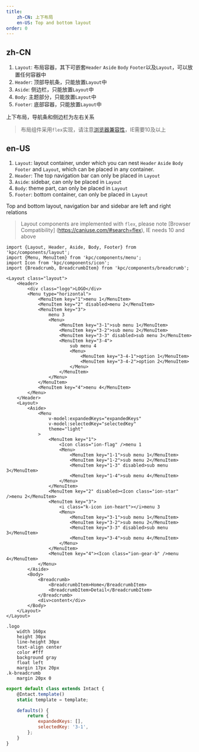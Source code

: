 ```yaml
---
title:
    zh-CN: 上下布局
    en-US: Top and bottom layout
order: 0
---
```


## zh-CN

1. `Layout`: 布局容器，其下可嵌套`Header` `Aside` `Body` `Footer`以及`Layout`，可以放置任何容器中
2. `Header`: 顶部导航条，只能放置`Layout`中
3. `Aside`: 侧边栏，只能放置`Layout`中
4. `Body`: 主题部分，只能放置`Layout`中
5. `Footer`: 底部容器，只能放置`Layout`中

上下布局，导航条和侧边栏为左右关系

> 布局组件采用`flex`实现，请注意[浏览器兼容性](https://caniuse.com/#search=flex)，IE需要10及以上

## en-US

1. `Layout`: layout container, under which you can nest `Header` `Aside` `Body` `Footer` and `Layout`, which can be placed in any container.
2. `Header`: The top navigation bar can only be placed in `Layout`
3. `Aside`: sidebar, can only be placed in `Layout`
4. `Body`: theme part, can only be placed in `Layout`
5. `Footer`: bottom container, can only be placed in `Layout`

Top and bottom layout, navigation bar and sidebar are left and right relations

> Layout components are implemented with `flex`, please note [Browser Compatibility] (https://caniuse.com/#search=flex), IE needs 10 and above

```vdt
import {Layout, Header, Aside, Body, Footer} from 'kpc/components/layout';
import {Menu, MenuItem} from 'kpc/components/menu';
import Icon from 'kpc/components/icon';
import {Breadcrumb, BreadcrumbItem} from 'kpc/components/breadcrumb';

<Layout class="layout">
    <Header>
        <div class="logo">LOGO</div>
        <Menu type="horizontal">
            <MenuItem key="1">menu 1</MenuItem>
            <MenuItem key="2" disabled>menu 2</MenuItem>
            <MenuItem key="3">
                menu 3
                <Menu>
                    <MenuItem key="3-1">sub menu 1</MenuItem>
                    <MenuItem key="3-2">sub menu 2</MenuItem>
                    <MenuItem key="3-3" disabled>sub menu 3</MenuItem>
                    <MenuItem key="3-4">
                        sub menu 4
                        <Menu>
                            <MenuItem key="3-4-1">option 1</MenuItem>
                            <MenuItem key="3-4-2">option 2</MenuItem>
                        </Menu>
                    </MenuItem>
                </Menu>
            </MenuItem>
            <MenuItem key="4">menu 4</MenuItem>
        </Menu>
    </Header>
    <Layout>
        <Aside>
            <Menu
                v-model:expandedKeys="expandedKeys"
                v-model:selectedKey="selectedKey"
                theme="light"
            >
                <MenuItem key="1">
                    <Icon class="ion-flag" />menu 1
                    <Menu>
                        <MenuItem key="1-1">sub menu 1</MenuItem>
                        <MenuItem key="1-2">sub menu 2</MenuItem>
                        <MenuItem key="1-3" disabled>sub menu 3</MenuItem>
                        <MenuItem key="1-4">sub menu 4</MenuItem>
                    </Menu>
                </MenuItem>
                <MenuItem key="2" disabled><Icon class="ion-star" />menu 2</MenuItem>
                <MenuItem key="3">
                    <i class="k-icon ion-heart"></i>menu 3
                    <Menu>
                        <MenuItem key="3-1">sub menu 1</MenuItem>
                        <MenuItem key="3-2">sub menu 2</MenuItem>
                        <MenuItem key="3-3" disabled>sub menu 3</MenuItem>
                        <MenuItem key="3-4">sub menu 4</MenuItem>
                    </Menu>
                </MenuItem>
                <MenuItem key="4"><Icon class="ion-gear-b" />menu 4</MenuItem>
            </Menu>
        </Aside>
        <Body>
            <Breadcrumb>
                <BreadcrumbItem>Home</BreadcrumbItem>
                <BreadcrumbItem>Detail</BreadcrumbItem>
            </Breadcrumb>
            <div>content</div>
        </Body>
    </Layout>
</Layout>
```

```styl
.logo
    width 160px
    height 30px
    line-height 30px
    text-align center
    color #fff
    background gray
    float left
    margin 17px 20px
.k-breadcrumb
    margin 20px 0
```

```js
export default class extends Intact {
    @Intact.template()
    static template = template;

    defaults() {
        return {
            expandedKeys: [],
            selectedKey: '3-1',
        };
    }
}
```

